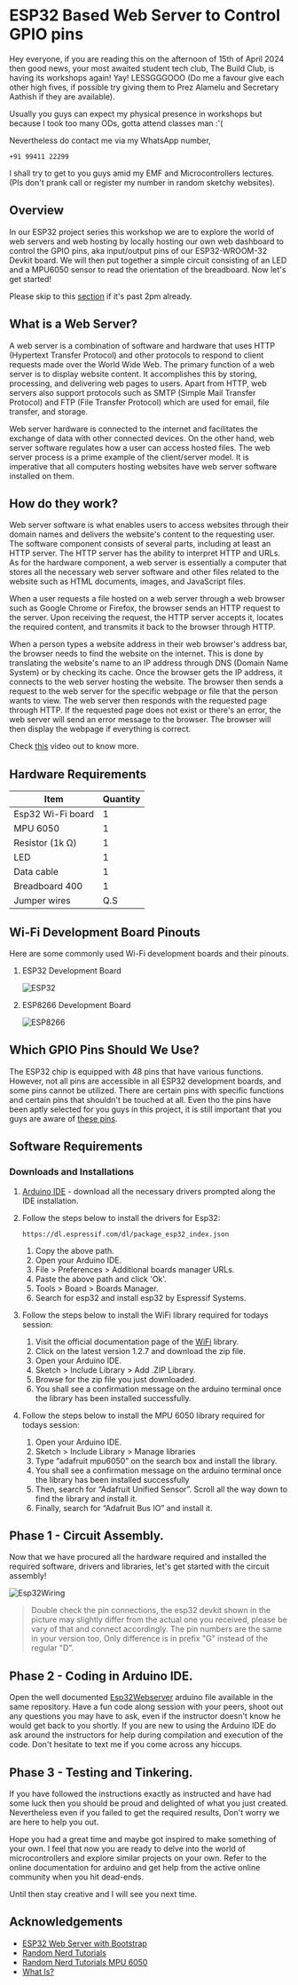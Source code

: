
# ESP32 Based Web Server to Control GPIO pins

Hey everyone, if you are reading this on the afternoon of 15th of April 2024 then good news, your most awaited student tech club, The Build Club, is having its workshops again! Yay! LESSGGGOOO (Do me a favour give each other high fives, if possible try giving them to Prez Alamelu and Secretary Aathish if they are available).

Usually you guys can expect my physical presence in workshops but because I took too many ODs, gotta attend classes man :'(

Nevertheless do contact me via my WhatsApp number,
```
+91 99411 22299
```
I shall try to get to you guys amid my EMF and Microcontrollers lectures. (Pls don't prank call or register my number in random sketchy websites).





## Overview

In our ESP32 project series this workshop we are to explore the world of web servers and web hosting by locally hosting our own web dashboard to control the GPIO pins, aka input/output pins of our ESP32-WROOM-32 Devkit board. We will then put together a simple circuit consisting of an LED and a MPU6050 sensor to read the orientation of the breadboard.
Now let's get started!

Please skip to this [section](#software-requirements) if it's past 2pm already.


## What is a Web Server?

A web server is a combination of software and hardware that uses HTTP (Hypertext Transfer Protocol) and other protocols to respond to client requests made over the World Wide Web. The primary function of a web server is to display website content. It accomplishes this by storing, processing, and delivering web pages to users. Apart from HTTP, web servers also support protocols such as SMTP (Simple Mail Transfer Protocol) and FTP (File Transfer Protocol) which are used for email, file transfer, and storage.

Web server hardware is connected to the internet and facilitates the exchange of data with other connected devices. On the other hand, web server software regulates how a user can access hosted files. The web server process is a prime example of the client/server model. It is imperative that all computers hosting websites have web server software installed on them.

## How do they work?

Web server software is what enables users to access websites through their domain names and delivers the website's content to the requesting user. The software component consists of several parts, including at least an HTTP server. The HTTP server has the ability to interpret HTTP and URLs. As for the hardware component, a web server is essentially a computer that stores all the necessary web server software and other files related to the website such as HTML documents, images, and JavaScript files.

When a user requests a file hosted on a web server through a web browser such as Google Chrome or Firefox, the browser sends an HTTP request to the server. Upon receiving the request, the HTTP server accepts it, locates the required content, and transmits it back to the browser through HTTP.

When a person types a website address in their web browser's address bar, the browser needs to find the website on the internet. This is done by translating the website's name to an IP address through DNS (Domain Name System) or by checking its cache. Once the browser gets the IP address, it connects to the web server hosting the website. The browser then sends a request to the web server for the specific webpage or file that the person wants to view. The web server then responds with the requested page through HTTP. If the requested page does not exist or there's an error, the web server will send an error message to the browser. The browser will then display the webpage if everything is correct.

Check [this](https://youtu.be/9J1nJOivdyw?si=uA2mfJwd8ia0Um7e) video out to know more.




## Hardware Requirements

| Item | Quantity |
|--------|--------|
| Esp32 Wi-Fi board | 1 |
| MPU 6050 | 1 |
| Resistor (1k Ω) | 1 |
| LED | 1 |
| Data cable | 1 |
| Breadboard 400 | 1 |
| Jumper wires | Q.S |



## Wi-Fi Development Board Pinouts

Here are some commonly used Wi-Fi development boards and their pinouts.

1. ESP32 Development Board

    ![ESP32](./Images/ESP32Pinout.jpeg)

2. ESP8266 Development Board

    ![ESP8266](./Images/ESP8266Pinout.jpg)


## Which GPIO Pins Should We Use?

The ESP32 chip is equipped with 48 pins that have various functions. However, not all pins are accessible in all ESP32 development boards, and some pins cannot be utilized. There are certain pins with specific functions and certain pins that shouldn't be touched at all. Even tho the pins have been aptly selected for you guys in this project, it is still important that you guys are aware of [these pins](https://randomnerdtutorials.com/esp32-pinout-reference-gpios/).


## Software Requirements

### Downloads and Installations

1. [Arduino IDE](https://www.arduino.cc/en/software) - download all the necessary drivers prompted along the IDE installation.

2. Follow the steps below to install the drivers for Esp32:

   
    ```
    https://dl.espressif.com/dl/package_esp32_index.json

    ```
    
    1. Copy the above path.
    2. Open your Arduino IDE.
    3. File > Preferences > Additional boards manager URLs.
    4. Paste the above path and click 'Ok'.
    5. Tools > Board > Boards Manager.
    6. Search for esp32 and install esp32 by Espressif Systems.

3. Follow the steps below to install the WiFi library required for todays session:

    1. Visit the official documentation page of the [WiFi](https://www.arduino.cc/reference/en/libraries/wifi/) library.
    2. Click on the latest version 1.2.7 and download the zip file.
    3. Open your Arduino IDE.
    4. Sketch > Include Library > Add .ZIP Library.
    5. Browse for the zip file you just downloaded.
    6. You shall see a confirmation message on the arduino terminal once the library has been installed successfully.

4. Follow the steps below to install the MPU 6050 library required for todays session:

    1. Open your Arduino IDE.
    2. Sketch > Include Library > Manage libraries
    3. Type “adafruit mpu6050” on the search box and install the library.
    4. You shall see a confirmation message on the arduino 
terminal once the library has been installed successfully
    5. Then, search for “Adafruit Unified Sensor”. Scroll all the way down to find the library and install it.
    6. Finally, search for “Adafruit Bus IO” and install it.





## Phase 1 - Circuit Assembly.

Now that we have procured all the hardware required and installed the required software, drivers and libraries, let's get started with the circuit assembly!

![Esp32Wiring](./Images/Esp32Wiring.png)

> Double check the pin connections, the esp32 devkit shown in the picture may slightly differ from the actual one you received, please be vary of that and connect accordingly. The pin numbers are the same in your version too, Only difference is in prefix "G" instead of the regular "D".

## Phase 2 - Coding in Arduino IDE.

Open the well documented [Esp32Webserver](./Esp32Webserver.ino) arduino file available in the same repository. Have a fun code along session with your peers, shoot out any questions you may have to ask, even if the instructor doesn't know he would get back to you shortly. If you are new to using the Arduino IDE do ask around the instructors for help during compilation and execution of the code. Don't hesitate to text me if you come across any hiccups.

## Phase 3 - Testing and Tinkering.

If you have followed the instructions exactly as instructed and have had some luck then you should be proud and delighted of what you just created. Nevertheless even if you failed to get the required  results, Don't worry we are here to help you out.

Hope you had a great time and maybe got inspired to make something of your own. I feel that now you are ready to delve into the world of microcontrollers and explore similar projects on your own. Refer to the online documentation for arduino and get help from the active online community when you hit dead-ends.

Until then stay creative and I will see you next time.

## Acknowledgements

 - [ESP32 Web Server with Bootstrap](https://www.hackster.io/onedeadmatch/esp32-web-server-with-bootstrap-b80105)
 - [Random Nerd Tutorials](https://randomnerdtutorials.com/)
 - [Random Nerd Tutorials MPU 6050](https://randomnerdtutorials.com/esp32-mpu-6050-accelerometer-gyroscope-arduino/)
 - [What Is?](https://www.techtarget.com/whatis/definition/Web-server)

